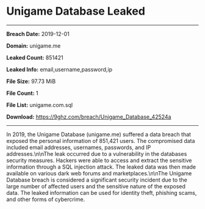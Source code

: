 # Unigame Database Leaked

------------
**Breach Date:** 2019-12-01

**Domain:** unigame.me

**Leaked Count:** 851421

**Leaked Info:** email,username,password,ip

**File Size:** 97.73 MiB

**File Count:** 1

**File List:** unigame.com.sql

**Download:** https://9ghz.com/breach/Unigame_Database_42524a

------------
In 2019, the Unigame Database (unigame.me) suffered a data breach that exposed the personal information of 851,421 users. The compromised data included email addresses, usernames, passwords, and IP addresses.\n\nThe leak occurred due to a vulnerability in the databases security measures. Hackers were able to access and extract the sensitive information through a SQL injection attack. The leaked data was then made available on various dark web forums and marketplaces.\n\nThe Unigame Database breach is considered a significant security incident due to the large number of affected users and the sensitive nature of the exposed data. The leaked information can be used for identity theft, phishing scams, and other forms of cybercrime.
